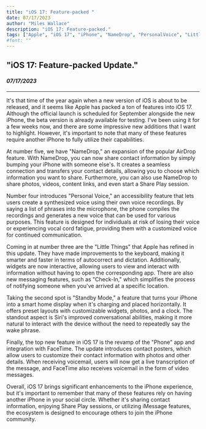 ```yaml
---
title: "iOS 17: Feature-packed "
date: 07/17/2023
author: "Miles Wallace"
description: "iOS 17: Feature-packed."
tags: ["Apple", "iOS 17", "iPhone", "NameDrop", "PersonalVoice", "LittleThings", "Check-in", "Standby Mode", "Phone", "FaceTime",  ]
#font: ""
---
```

## "iOS 17: Feature-packed Update."
#### _07/17/2023_ 
____
It's that time of the year again when a new version of iOS is about to be released, and it seems like Apple has packed a ton of features into iOS 17. Although the official launch is scheduled for September alongside the new iPhone, the beta version is already available for testing. I've been using it for a few weeks now, and there are some impressive new additions that I want to highlight. However, it's important to note that many of these features require another iPhone to fully utilize their capabilities.

At number five, we have "NameDrop," an expansion of the popular AirDrop feature. With NameDrop, you can now share contact information by simply bumping your iPhone with someone else's. It creates a seamless connection and transfers your contact details, allowing you to choose which information you want to share. Furthermore, you can also use NameDrop to share photos, videos, content links, and even start a Share Play session.

Number four introduces "Personal Voice," an accessibility feature that lets users create a synthesized voice using their own voice recordings. By saying a list of phrases into the microphone, the phone compiles the recordings and generates a new voice that can be used for various purposes. This feature is designed for individuals at risk of losing their voice or experiencing vocal cord fatigue, providing them with a customized voice for continued communication.

Coming in at number three are the "Little Things" that Apple has refined in this update. They have made improvements to the keyboard, making it smarter and faster in terms of autocorrect and dictation. Additionally, widgets are now interactive, allowing users to view and interact with information without having to open the corresponding app. There are also new messaging features, such as "Check-In," which simplifies the process of notifying someone when you've arrived at a specific location.

Taking the second spot is "Standby Mode," a feature that turns your iPhone into a smart home display when it's charging and placed horizontally. It offers preset layouts with customizable widgets, photos, and a clock. The standout aspect is Siri's improved conversational abilities, making it more natural to interact with the device without the need to repeatedly say the wake phrase.

Finally, the top new feature in iOS 17 is the revamp of the "Phone" app and integration with FaceTime. The update introduces contact posters, which allow users to customize their contact information with photos and other details. When receiving voicemail, users will now get a live transcription of the message, and FaceTime also receives voicemail in the form of video messages.

Overall, iOS 17 brings significant enhancements to the iPhone experience, but it's important to remember that many of these features rely on having another iPhone in your social circle. Whether it's sharing contact information, enjoying Share Play sessions, or utilizing iMessage features, the ecosystem is designed to encourage others to join the iPhone community.